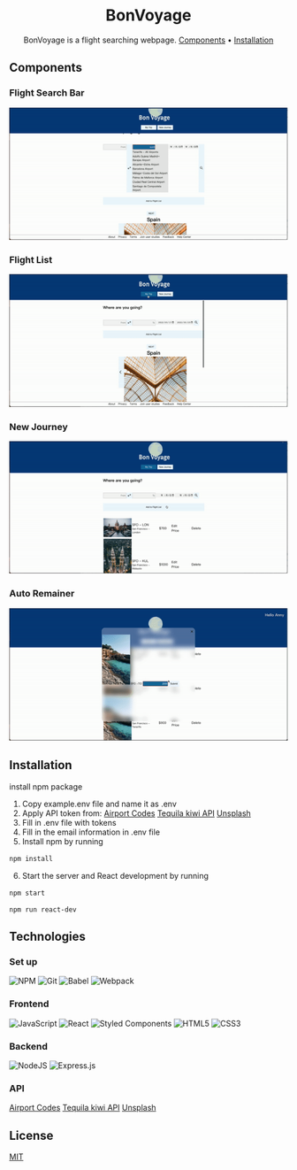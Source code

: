 <div align="center">

# BonVoyage

BonVoyage is a flight searching webpage.
[Components](#getting-started) •
[Installation](#installation)

</div>

## Components

### Flight Search Bar
![alt text](gif/flightSearch.gif)
### Flight List
![alt text](gif/flightlist.gif)
### New Journey
![alt text](gif/newJourney.gif)
### Auto Remainer
![alt text](gif/autoRemainer.gif)
## Installation

install npm package
1. Copy example.env file and name it as .env
2. Apply API token from:
    [Airport Codes](https://www.air-port-codes.com)
    [Tequila kiwi API](https://tequila-api.kiwi.com)
    [Unsplash](https://api.unsplash.com)
3. Fill in .env file with tokens
4. Fill in the email information in .env file
5. Install npm by running
```bash
npm install
```
6. Start the server and React development by running
```
npm start
```
```
npm run react-dev
```
## Technologies

### Set up
![NPM](https://img.shields.io/badge/NPM-%23000000.svg?style=for-the-badge&logo=npm&logoColor=white)
![Git](https://img.shields.io/badge/git-%23F05033.svg?style=for-the-badge&logo=git&logoColor=white)
![Babel](https://img.shields.io/badge/Babel-F9DC3e?style=for-the-badge&logo=babel&logoColor=black)
![Webpack](https://img.shields.io/badge/webpack-%238DD6F9.svg?style=for-the-badge&logo=webpack&logoColor=black)


### Frontend
![JavaScript](https://img.shields.io/badge/javascript-%23323330.svg?style=for-the-badge&logo=javascript&logoColor=%23F7DF1E)
![React](https://img.shields.io/badge/react-%2320232a.svg?style=for-the-badge&logo=react&logoColor=%2361DAFB)
![Styled Components](https://img.shields.io/badge/styled--components-DB7093?style=for-the-badge&logo=styled-components&logoColor=white)
![HTML5](https://img.shields.io/badge/html5-%23E34F26.svg?style=for-the-badge&logo=html5&logoColor=white)
![CSS3](https://img.shields.io/badge/css3-%231572B6.svg?style=for-the-badge&logo=css3&logoColor=white)

### Backend
![NodeJS](https://img.shields.io/badge/node.js-6DA55F?style=for-the-badge&logo=node.js&logoColor=white)
![Express.js](https://img.shields.io/badge/express.js-%23404d59.svg?style=for-the-badge&logo=express&logoColor=%2361DAFB)

### API
[Airport Codes](https://www.air-port-codes.com)
[Tequila kiwi API](https://tequila-api.kiwi.com)
[Unsplash](https://api.unsplash.com)



## License
[MIT](https://choosealicense.com/licenses/mit/)
